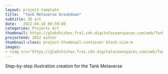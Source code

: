```yaml
---
layout: project-template
title:  "Tank Metaverse breakdown"
subtitle: 3D art
date:   2022-04-10 00:59:00
categories: Projects Art
thumbnail: https://glebshishov.fra1.cdn.digitaloceanspaces.com/web/Tank-Metaverse-Breakdown/Tank-Metaverse-Breakdown-thumbnail.webp
projectend: 2022 winter
thumbnail-class: project-thumbnail-container block-size-m
images:
- <img src="https://glebshishov.fra1.cdn.digitaloceanspaces.com/web/Tank-Metaverse-Breakdown/Tank-break-1.jpg" class="project-img-parameters img-size-full" alt="Tank-brake-1">
---
```


Step-by-step illustration creation for the Tank Metaverse